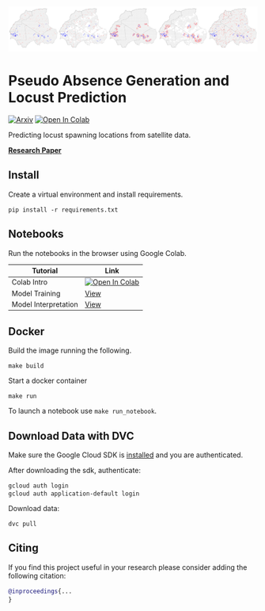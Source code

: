 ![pseudo-absence image header](https://github.com/instadeepai/locust-predict/blob/main/images/readme-header.png)

# Pseudo Absence Generation and Locust Prediction

[![Arxiv](https://img.shields.io/badge/ArXiv-2111.03904-orange.svg)](https://arxiv.org/pdf/2111.03904.pdf) [![Open In Colab](https://colab.research.google.com/assets/colab-badge.svg)](https://colab.research.google.com/github/instadeepai/locust-predict/blob/main/notebooks/Colab-Tutorial.ipynb)

Predicting locust spawning locations from satellite data.


**[Research Paper](https://arxiv.org/abs/2111.03904)**

## Install

Create a virtual environment and install requirements.

```
pip install -r requirements.txt
```

## Notebooks

Run the notebooks in the browser using Google Colab.

Tutorial | Link
---      | ---
Colab Intro | [![Open In Colab](https://colab.research.google.com/assets/colab-badge.svg)](https://colab.research.google.com/github/instadeepai/locust-predict/blob/main/notebooks/Colab-Tutorial.ipynb)
Model Training | [View](https://github.com/instadeepai/locust-predict/blob/main/notebooks/Locust-Prediction-Modelling.ipynb)
Model Interpretation | [View](https://github.com/instadeepai/locust-predict/blob/main/notebooks/Interpretation.ipynb)

## Docker

Build the image running the following.

```
make build
```

Start a docker container

```
make run
```

To launch a notebook use `make run_notebook`.


## Download Data with DVC

Make sure the Google Cloud SDK is [installed](https://cloud.google.com/sdk/docs/install) and you are authenticated.

After downloading the sdk, authenticate:

```
gcloud auth login
gcloud auth application-default login
```

Download data:

```
dvc pull
```

## Citing


If you find this project useful in your research please consider adding the following citation:

```bibtex
@inproceedings{...
}
```
